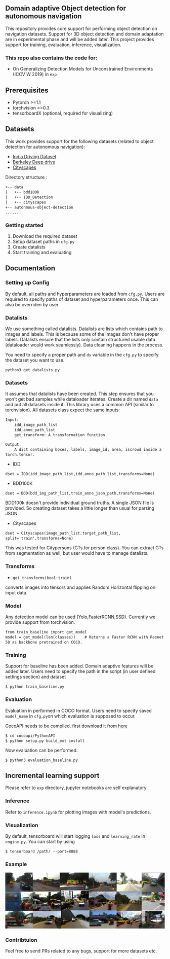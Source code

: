 ## Domain adaptive Object detection for autonomous navigation 
This repository provides core support for performing object detection on navigation datasets. Support for 3D object detection and domain adaptation are in experimental phase and will be added later. This project provides support for training, evaluation, inference, visualization.

### This repo also contains the code for:
- On Generalizing Detection Models for Unconstrained Environments (ICCV W 2019) in `exp`

## Prerequisites
- Pytorch >=1.1
- torchvision ==0.3
- tensorboardX (optional, required for visualizing)

## Datasets
This work provides support for the following datasets (related to object detection for autonomous navigation):
- [India Driving Dataset](https://idd.insaan.iiit.ac.in/)
- [Berkeley Deep drive](https://bdd-data.berkeley.edu/)
- [Cityscapes](https://www.cityscapes-dataset.com/) 

Directory structure :
```
+-- data
|   +-- bdd100k
|   +-- IDD_Detection
|   +-- cityscapes
+-- autonmous-object-detection
.......
```
### Getting started
1. Download the required dataset
2. Setup dataset paths in `cfg.py`
3. Create datalists
4. Start training and evaluating

## Documentation

### Setting up Config
By default, all paths and hyperparameters are loaded from `cfg.py`. Users are required to specify paths of dataset and hyperparameters once.
This can also be overriden by user 

### Datalists
We use something called datalists. Datalists are lists which contains path to images and labels. This is because some of the images don't have proper labels. Datalists ensure that the lists only contain structured usable data (dataloader would work seamlessly). Data cleaning happens in the process.

You need to specify a proper path and `ds` variable in the `cfg.py` to specify the dataset you want to use.
```
python3 get_datalists.py
```

### Datasets
It assumes that datalists have been created. This step ensures that you won't get bad samples while dataloader iterates. Create a dir named `data` and put all datasets inside it.
This library uses a common API (similar to torchvision). 
All datasets class expect the same inputs:
```
Input:
    idd_image_path_list
    idd_anno_path_list
    get_transform: A transformation function.
```
```
Output:
    A dict containing boxes, labels, image_id, area, iscrowd inside a torch.tensor.
```
- IDD

```
dset = IDD(idd_image_path_list,idd_anno_path_list,transforms=None)
```

- BDD100K 

```
dset = BDD(bdd_img_path_list,train_anno_json_path,transforms=None)
```

BDD100k doesn't provide individual ground truths. A single JSON file is provided. So creating dataset takes a little longer than usual for parsing JSON.

- Cityscapes

```
dset = Cityscapes(image_path_list,target_path_list, split='train',transforms=None)
```

This was tested for Citypersons (GTs for person class). You can extract GTs from segmentation as well, but user would have to manage datalists.

### Transforms
- ```get_transforms(bool:train)```

converts images into tensors and applies Random Horizontal flipping on input data.

### Model
Any detection model can be used (Yolo,FasterRCNN,SSD). Currently we provide support from torchvision.

```
from train_baseline import get_model
model = get_model(len(classes))    # Returns a Faster RCNN with Resnet 50 as backbone pretrained on COCO.
```

### Training
Support for baseline has been added. Domain adaptive features will be added later.
Users need to specify the path in the script (in user defined settings section) and dataset 

```
$ python train_baseline.py
```

### Evaluation
Evaluation in performed in COCO format. Users need to specify saved `model_name` in `cfg.py`on which evaluation is supposed to occur.

CocoAPI needs to be compiled. first download it from [here](https://github.com/cocodataset/cocoapi)
```
$ cd cocoapi/PythonAPI
$ python setup.py build_ext install
```

Now evaluation can be performed.

```
$ python3 evaluation_baseline.py
```

## Incremental learning support
Please refer to `exp` directory, jupyter notebooks are self explanatory

### Inference

Refer to `inference.ipynb` for plotting images with model's predictions.

### Visualization

By default, tensorboard will start logging `loss` and `learning_rate` in `engine.py`. You can start by using
```
$ tensorboard /path/ --port=8888
```

### Example

![img](assets/eval_baseline_idd.png)

### Contribtuion

Feel free to send PRs related to any bugs, support for more datasets etc. 